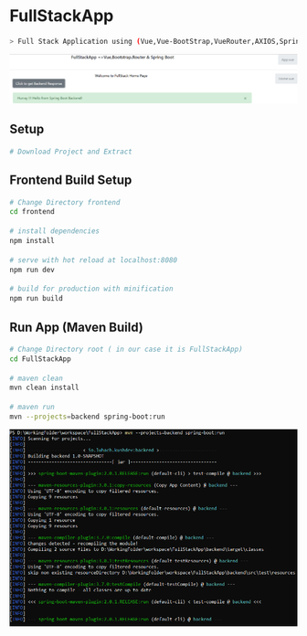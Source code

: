 # FullStackApp
``` bash
> Full Stack Application using (Vue,Vue-BootStrap,VueRouter,AXIOS,Spring Boot) Webpack/Maven
```

![screenshot](https://github.com/kushdevsingh/FullStackApp/blob/master/fullStackAppImage.PNG)



## Setup
``` bash
# Download Project and Extract
```

## Frontend Build Setup

``` bash
# Change Directory frontend
cd frontend

# install dependencies
npm install

# serve with hot reload at localhost:8080
npm run dev

# build for production with minification
npm run build

```
## Run App (Maven Build)

``` bash
# Change Directory root ( in our case it is FullStackApp)
cd FullStackApp 

# maven clean
mvn clean install

# maven run
mvn --projects=backend spring-boot:run
```
![screenshot](https://github.com/kushdevsingh/FullStackApp/blob/master/mvn-RunImage.PNG)




